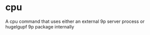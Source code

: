 # cpu
A cpu command that uses either an external 9p server process or hugelgupf 9p package internally
